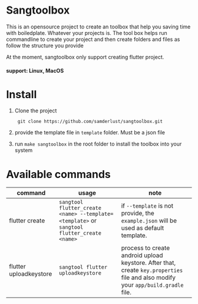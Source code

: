 # Sangtoolbox

This is an opensource project to create an toolbox that help you saving time with boiledplate. Whatever your projects is.
The tool box helps run commandline to create your project and then create folders and files as follow the structure you provide

At the moment, sangtoolbox only support creating flutter project.

#### support: Linux, MacOS

# Install

1. Clone the project

   ```
   	git clone https://github.com/samderlust/sangtoolbox.git
   ```

2. provide the template file in `template` folder. Must be a json file
3. run `make sangtoolbox` in the root folder to install the toolbox into your system

# Available commands

| command                | usage                                                                                      | note                                                                                                                              |
| ---------------------- | ------------------------------------------------------------------------------------------ | --------------------------------------------------------------------------------------------------------------------------------- |
| flutter create         | `sangtool flutter_create <name> --template=<template>` or `sangtool flutter_create <name>` | if `--template` is not provide, the `example.json` will be used as default template.                                              |
| flutter uploadkeystore | `sangtool flutter uploadkeystore`                                                          | process to create android upload keystore. After that, create `key.properties` file and also modify your `app/build.gradle` file. |
